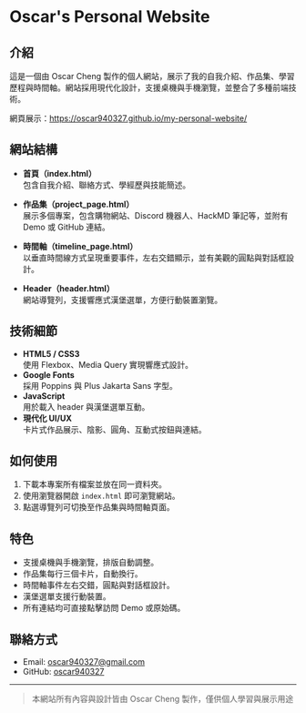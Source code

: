 # Oscar's Personal Website

## 介紹
這是一個由 Oscar Cheng 製作的個人網站，展示了我的自我介紹、作品集、學習歷程與時間軸。網站採用現代化設計，支援桌機與手機瀏覽，並整合了多種前端技術。

網頁展示：https://oscar940327.github.io/my-personal-website/

## 網站結構

- **首頁（index.html）**  
  包含自我介紹、聯絡方式、學經歷與技能簡述。

- **作品集（project_page.html）**  
  展示多個專案，包含購物網站、Discord 機器人、HackMD 筆記等，並附有 Demo 或 GitHub 連結。

- **時間軸（timeline_page.html）**  
  以垂直時間線方式呈現重要事件，左右交錯顯示，並有美觀的圓點與對話框設計。

- **Header（header.html）**  
  網站導覽列，支援響應式漢堡選單，方便行動裝置瀏覽。

## 技術細節

- **HTML5 / CSS3**  
  使用 Flexbox、Media Query 實現響應式設計。
- **Google Fonts**  
  採用 Poppins 與 Plus Jakarta Sans 字型。
- **JavaScript**  
  用於載入 header 與漢堡選單互動。
- **現代化 UI/UX**  
  卡片式作品展示、陰影、圓角、互動式按鈕與連結。

## 如何使用

1. 下載本專案所有檔案並放在同一資料夾。
2. 使用瀏覽器開啟 `index.html` 即可瀏覽網站。
3. 點選導覽列可切換至作品集與時間軸頁面。

## 特色

- 支援桌機與手機瀏覽，排版自動調整。
- 作品集每行三個卡片，自動換行。
- 時間軸事件左右交錯，圓點與對話框設計。
- 漢堡選單支援行動裝置。
- 所有連結均可直接點擊訪問 Demo 或原始碼。

## 聯絡方式

- Email: oscar940327@gmail.com
- GitHub: [oscar940327](https://github.com/oscar940327)

---

> 本網站所有內容與設計皆由 Oscar Cheng 製作，僅供個人學習與展示用途